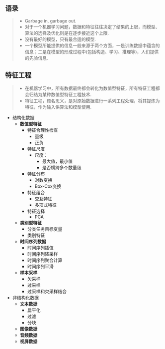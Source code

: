 ## 语录

> * Garbage in, garbage out.
> * 对于一个机器学习问题，数据和特征往往决定了结果的上限，而模型、算法的选择及优化则是在逐步接近这个上限.
> * 没有最好的模型，只有最合适的模型.
> * 一个模型所能提供的信息一般来源于两个方面，一是训练数据中蕴含的信息；二是在模型的形成过程中(包括构造、学习、推理等)，人们提供的先验信息.

## 特征工程

> * 在机器学习中，所有数据最终都会转化为数值型特征，所有特征工程都会归结为某种数值型特征工程技术.
> * 特征工程，顾名思义，是对原始数据进行一系列工程处理，将其提炼为特征，作为输入供算法和模型使用.

* 结构化数据
    - **数值型特征**
        + 特征合理性检查
            * 量级
            * 正负
        + 特征尺度
            * 尺度：
                - 最大值，最小值
                - 是否横跨多个数量级
        + 特征分布
            * 对数变换
            * Box-Cox变换
        + 特征组合
            * 交互特征
            * 多项式特征
        + 特征选择
            * PCA
    - **类别型特征**
        + 分类任务目标变量
        + 类别特征
    - **时间序列数据**
        + 时间序列插值
        + 时间序列降采样
        + 时间序列聚合计算
        + 时间序列平滑
    - **样本采样**
        + 欠采样
        + 过采样
        + 过采样和欠采样结合
* 非结构化数据
    - **文本数据**
        + 扁平化
        + 过滤
        + 分块
    - **图像数据**
    - **音频数据**
    - **视屏数据**








